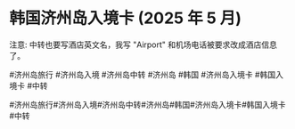 # 韩国济州岛入境卡 (2025 年 5 月)

注意: 中转也要写酒店英文名，我写 "Airport" 和机场电话被要求改成酒店信息了。

#济州岛旅行 #济州岛入境 #济州岛中转 #济州岛 #韩国 #济州岛入境卡 #韩国入境卡 #中转

#济州岛旅行#济州岛入境#济州岛中转#济州岛#韩国#济州岛入境卡#韩国入境卡#中转
